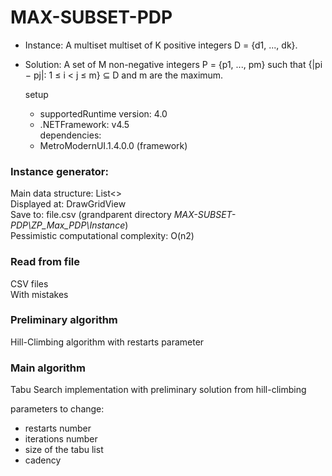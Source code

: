 # MAX-SUBSET-PDP  

* Instance: A multiset multiset of K positive integers D = {d1, ..., dk}.  
* Solution: A set of M non-negative integers P = {p1, ..., pm} such that {|pi − pj|: 1 ≤ i < j ≤ m} ⊆ D and m are the maximum.  
  
  setup  
  * supportedRuntime version: 4.0  
  * .NETFramework: v4.5  
  dependencies:  
  * MetroModernUI.1.4.0.0 (framework) 
  

### Instance generator: ###
Main data structure: List<>  
Displayed at:  DrawGridView  
Save to: file.csv (grandparent directory _MAX-SUBSET-PDP\ZP_Max_PDP\Instance_)  
Pessimistic computational complexity: O(n2)  

### Read from file  
CSV files  
With mistakes  

### Preliminary algorithm  
Hill-Climbing algorithm with restarts parameter  

### Main algorithm  
Tabu Search implementation with preliminary solution from hill-climbing  
  
  parameters to change:
  * restarts number
  * iterations number
  * size of the tabu list 
  * cadency

